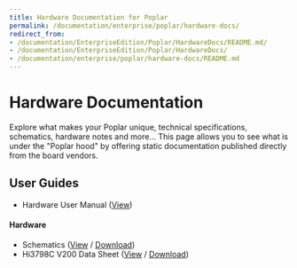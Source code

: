 ```yaml
---
title: Hardware Documentation for Poplar
permalink: /documentation/enterprise/poplar/hardware-docs/
redirect_from:
- /documentation/EnterpriseEdition/Poplar/HardwareDocs/README.md/
- /documentation/EnterpriseEdition/Poplar/HardwareDocs/
- /documentation/enterprise/poplar/hardware-docs/README.md
---
```

# Hardware Documentation

Explore what makes your Poplar unique, technical specifications, schematics, hardware notes and more... This page allows you to see what is under the "Poplar hood" by offering static documentation published directly from the board vendors.

## User Guides

- Hardware User Manual ([View](hw-user-manual.md))

#### Hardware

- Schematics ([View](https://github.com/sdrobertw/Poplar/blob/master/HardwareDocs/Poplar_Schematics_vA.pdf) / [Download](https://github.com/sdrobertw/Poplar/raw/master/HardwareDocs/Poplar_Schematics_vA.pdf))
- Hi3798C V200 Data Sheet ([View](https://github.com/sdrobertw/Poplar/blob/master/HardwareDocs/Processor_Datasheet_v2XX.pdf) / [Download](https://github.com/sdrobertw/Poplar/raw/master/HardwareDocs/Processor_Datasheet_v2XX.pdf))    
